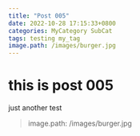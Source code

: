 ```yaml
---
title: "Post 005"
date: 2022-10-28 17:15:33+0800
categories: MyCategory SubCat
tags: testing my_tag
image.path: /images/burger.jpg
---
```


# this is post 005

just another test

> image.path: /images/burger.jpg